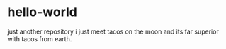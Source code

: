 # hello-world
just another repository
i just meet tacos on the moon and its far superior with tacos from earth.

